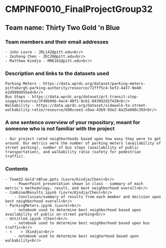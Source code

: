 # CMPINF0010_FinalProjectGroup32<br/>

## Team name: Thirty Two Gold 'n Blue<br/>

### Team members and their email addresses<br/>
	- John Lovre - JRL142@pitt.edu<br/>
	- Zezhong Chen - ZEC20@pitt.edu<br/>
	- Matthew Kindja - MRK161@pitt.edu<br/>

### Description and links to the datasets used<br/>
	Parking Meters - https://data.wprdc.org/dataset/parking-meters-pittsburgh-parking-authority/resource/72fff5c4-5ef2-4437-9e40-e2d999d455ed<br/>
	Bus Stops - https://data.wprdc.org/dataset/prt-transit-stop-usage/resource/3f40b94b-4ac4-48f1-8c61-8439d2d2f420<br/>
	Walkability - https://data.wprdc.org/dataset/sidewalk-to-street-walkability-ratio/resource/b90ccee1-c0aa-43b9-93e2-8a25e690c393<br/>

### A one sentence overview of your repository, meant for someone who is not familiar with the project<br/>
	- Our project rated neighborhoods based upon how easy they were to get around. Our metrics were the number of parking meters (availability of street parking), number of bus stops (availability of public transportation), and walkability ratio (safety for pedestrian traffic).

### Contents<br/>
	- Team32-Gold'nBlue.pptx (Lovre/Kindja/Chen)<br/>
		- PowerPoint presentation shown in class - summary of each metric's methodology, result, and best neighborhood overall<br/>
	- CombinedResults.ipynb (Lovre/Kindja/Chen)<br/>
		- Conclusion/summary of results from each member and decision upon best neighborhood overall<br/>
	- ParkingMeters.ipynb (Lovre)<br/>
		- notebook used to determine best neighborhood based upon availability of public on-street parking<br/>
	- Untitled.ipynb (Chen)<br/>
		- notebook used to determine best neighborhood based upon bus traffic<br/>
	- <    > (Kindja)<br/>
		- notebook used to determine best neighorhood based upon walkability<br/>

	